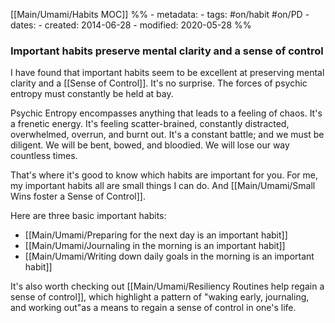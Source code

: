 [[Main/Umami/Habits MOC]]
%% - metadata: 
	- tags: #on/habit #on/PD
	- dates: 
		- created: 2014-06-28
		- modified: 2020-05-28 %%
### Important habits preserve mental clarity and a sense of control
I have found that important habits seem to be excellent at preserving mental clarity and a [[Sense of Control]]. It's no surprise. The forces of psychic entropy must constantly be held at bay. 

Psychic Entropy encompasses anything that leads to a feeling of chaos. It's a frenetic energy. It's feeling scatter-brained, constantly distracted, overwhelmed, overrun, and burnt out. It's a constant battle; and we must be diligent. We will be bent, bowed, and bloodied. We will lose our way countless times. 

That's where it's good to know which habits are important for you. For me, my important habits all are small things I can do. And [[Main/Umami/Small Wins foster a Sense of Control]].

Here are three basic important habits:
- [[Main/Umami/Preparing for the next day is an important habit]]
- [[Main/Umami/Journaling in the morning is an important habit]]
- [[Main/Umami/Writing down daily goals in the morning is an important habit]]

It's also worth checking out [[Main/Umami/Resiliency Routines help regain a sense of control]], which highlight a pattern of "waking early, journaling, and working out"as a means to regain a sense of control in one's life.